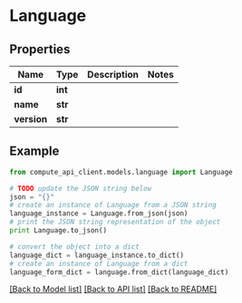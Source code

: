 # Language


## Properties
Name | Type | Description | Notes
------------ | ------------- | ------------- | -------------
**id** | **int** |  | 
**name** | **str** |  | 
**version** | **str** |  | 

## Example

```python
from compute_api_client.models.language import Language

# TODO update the JSON string below
json = "{}"
# create an instance of Language from a JSON string
language_instance = Language.from_json(json)
# print the JSON string representation of the object
print Language.to_json()

# convert the object into a dict
language_dict = language_instance.to_dict()
# create an instance of Language from a dict
language_form_dict = language.from_dict(language_dict)
```
[[Back to Model list]](../README.md#documentation-for-models) [[Back to API list]](../README.md#documentation-for-api-endpoints) [[Back to README]](../README.md)


